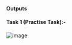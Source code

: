 #### Outputs
#### Task 1 (Practise Task):-

![image](https://github.com/user-attachments/assets/68afcff7-1467-43cf-ba99-1020fe87c30e)
